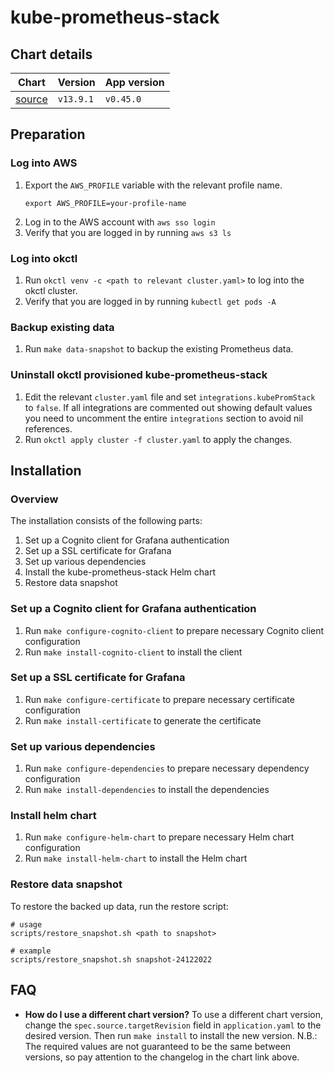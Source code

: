 # kube-prometheus-stack

## Chart details

| Chart                                                           | Version     | App version |
| --------------------------------------------------------------- | --------    | ----------- |
| [source](https://artifacthub.io/packages/helm/prometheus-community/kube-prometheus-stack/13.9.1)                                                      | `v13.9.1`   | `v0.45.0`   |

## Preparation

### Log into AWS

1. Export the `AWS_PROFILE` variable with the relevant profile name.
    ```shell
    export AWS_PROFILE=your-profile-name
    ```
2. Log in to the AWS account with `aws sso login`
3. Verify that you are logged in by running `aws s3 ls`

### Log into okctl

1. Run `okctl venv -c <path to relevant cluster.yaml>` to log into the okctl cluster.
2. Verify that you are logged in by running `kubectl get pods -A`

### Backup existing data

1. Run `make data-snapshot` to backup the existing Prometheus data.

### Uninstall okctl provisioned kube-prometheus-stack

1. Edit the relevant `cluster.yaml` file and set `integrations.kubePromStack` to `false`. If all integrations are commented
   out showing default values you need to uncomment the entire `integrations` section to avoid nil references.
2. Run `okctl apply cluster -f cluster.yaml` to apply the changes.

## Installation

### Overview

The installation consists of the following parts:

1. Set up a Cognito client for Grafana authentication
2. Set up a SSL certificate for Grafana
3. Set up various dependencies
4. Install the kube-prometheus-stack Helm chart
5. Restore data snapshot

### Set up a Cognito client for Grafana authentication

1. Run `make configure-cognito-client` to prepare necessary Cognito client configuration
2. Run `make install-cognito-client` to install the client

### Set up a SSL certificate for Grafana

1. Run `make configure-certificate` to prepare necessary certificate configuration
2. Run `make install-certificate` to generate the certificate

### Set up various dependencies

1. Run `make configure-dependencies` to prepare necessary dependency configuration
2. Run `make install-dependencies` to install the dependencies

### Install helm chart

1. Run `make configure-helm-chart` to prepare necessary Helm chart configuration
2. Run `make install-helm-chart` to install the Helm chart

### Restore data snapshot

To restore the backed up data, run the restore script:

```shell
# usage
scripts/restore_snapshot.sh <path to snapshot>

# example
scripts/restore_snapshot.sh snapshot-24122022
```

## FAQ

- **How do I use a different chart version?** To use a different chart version, change the `spec.source.targetRevision` field
    in `application.yaml` to the desired version. Then run `make install` to install the new version. N.B.: The required
		values are not guaranteed to be the same between versions, so pay attention to the changelog in the chart link above.


